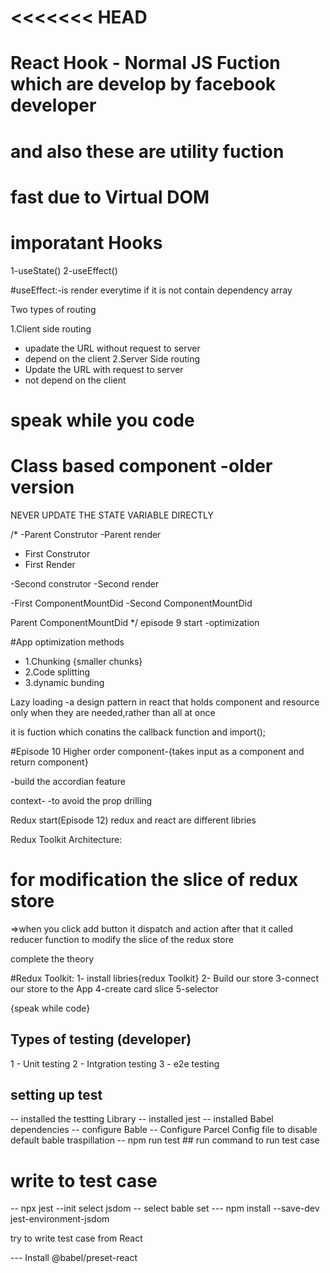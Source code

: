 <<<<<<< HEAD
=======
# React Hook - Normal JS Fuction which are develop by facebook developer
# and also these are utility fuction
# fast due to Virtual DOM

# imporatant Hooks 
1-useState() 
2-useEffect()

#useEffect:-is render everytime if it is not contain dependency array

Two types of routing 

1.Client side routing
  - upadate the URL without request to server 
  - depend on the client
2.Server Side routing
  - Update the URL with request to server 
  - not depend on the client
  
# speak while you code

# Class based component -older version

NEVER UPDATE THE STATE VARIABLE DIRECTLY

/*
-Parent Construtor
-Parent render
   - First Construtor
   - First Render

   -Second construtor
   -Second render

   -First ComponentMountDid
   -Second ComponentMountDid

Parent ComponentMountDid
*/
episode 9 start
-optimization


#App optimization methods
- 1.Chunking {smaller chunks}
- 2.Code splitting
- 3.dynamic bunding

Lazy loading
-a design pattern in react that holds component and resource  only when they are needed,rather than all at once

it is fuction which conatins the callback function and import();

#Episode 10
Higher order component-{takes input as a component and return component}

-build the accordian feature


context-
   -to avoid the prop drilling

Redux start(Episode 12)
redux and react are different libries

Redux Toolkit Architecture:
# for modification the slice of redux store
  =>when you click add button it dispatch and action after that
   it called reducer function to modify the slice of the redux store

complete the theory

#Redux Toolkit:
  1- install libries{redux Toolkit}
  2- Build our store
  3-connect our store to the App
  4-create card slice
  5-selector
  
  {speak while code}

## Types of testing (developer)
1 - Unit testing
2 - Intgration testing
3 - e2e testing

## setting up test
  -- installed the testting Library
  -- installed jest
  -- installed Babel dependencies
  -- configure Bable
  -- Configure Parcel Config file to disable default bable   traspillation
  -- npm run test ## run command to run test case
  # write to test case
  -- npx jest --init
  select jsdom
  -- select bable
  set
  --- npm install --save-dev jest-environment-jsdom

try to write test case from React 

--- Install @babel/preset-react
